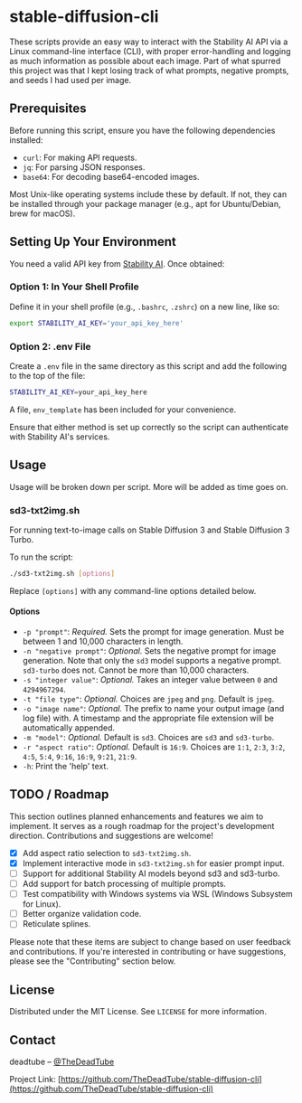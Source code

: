 # stable-diffusion-cli

These scripts provide an easy way to interact with the Stability AI API via a Linux command-line interface (CLI), with proper error-handling and logging as much information as possible about each image. Part of what spurred this project was that I kept losing track of what prompts, negative prompts, and seeds I had used per image.

## Prerequisites

Before running this script, ensure you have the following dependencies installed:

- `curl`: For making API requests.
- `jq`: For parsing JSON responses.
- `base64`: For decoding base64-encoded images.

Most Unix-like operating systems include these by default. If not, they can be installed through your package manager (e.g., apt for Ubuntu/Debian, brew for macOS).

## Setting Up Your Environment

You need a valid API key from [Stability AI](https://platform.stability.ai/docs/getting-started). Once obtained:

### Option 1: In Your Shell Profile

Define it in your shell profile (e.g., `.bashrc`, `.zshrc`) on a new line, like so:

```bash
export STABILITY_AI_KEY='your_api_key_here'
```

### Option 2: .env File

Create a `.env` file in the same directory as this script and add the following to the top of the file:

```bash
STABILITY_AI_KEY=your_api_key_here
```

 A file, `env_template` has been included for your convenience.

Ensure that either method is set up correctly so the script can authenticate with Stability AI's services.

## Usage

Usage will be broken down per script. More will be added as time goes on.

### sd3-txt2img.sh

For running text-to-image calls on Stable Diffusion 3 and Stable Diffusion 3 Turbo.

To run the script:

```bash
./sd3-txt2img.sh [options]
```

Replace `[options]` with any command-line options detailed below.

#### Options

- `-p "prompt"`: *Required.* Sets the prompt for image generation. Must be between 1 and 10,000 characters in length.
- `-n "negative prompt"`: *Optional.* Sets the negative prompt for image generation. Note that only the `sd3` model supports a negative prompt. `sd3-turbo` does not. Cannot be more than 10,000 characters.
- `-s "integer value"`: *Optional.* Takes an integer value between `0` and `4294967294`.
- `-t "file type"`: *Optional.* Choices are `jpeg` and `png`. Default is `jpeg`.
- `-o "image name"`: *Optional.* The prefix to name your output image (and log file) with. A timestamp and the appropriate file extension will be automatically appended.
- `-m "model"`: *Optional.* Default is `sd3`. Choices are `sd3` and `sd3-turbo`.
- `-r "aspect ratio"`: *Optional.* Default is `16:9`. Choices are `1:1`, `2:3`, `3:2`, `4:5`, `5:4`, `9:16`, `16:9`, `9:21`, `21:9`.
- `-h`: Print the 'help' text.

## TODO / Roadmap

This section outlines planned enhancements and features we aim to implement. It serves as a rough roadmap for the project's development direction. Contributions and suggestions are welcome!

- [X] Add aspect ratio selection to `sd3-txt2img.sh`.
- [X] Implement interactive mode in `sd3-txt2img.sh` for easier prompt input.
- [ ] Support for additional Stability AI models beyond sd3 and sd3-turbo.
- [ ] Add support for batch processing of multiple prompts.
- [ ] Test compatibility with Windows systems via WSL (Windows Subsystem for Linux).
- [ ] Better organize validation code.
- [ ] Reticulate splines.

Please note that these items are subject to change based on user feedback and contributions. If you're interested in contributing or have suggestions, please see the "Contributing" section below.

## License

Distributed under the MIT License. See `LICENSE` for more information.

## Contact

deadtube – [@TheDeadTube](https://twitter.com/TheDeadTube)

Project Link: [https://github.com/TheDeadTube/stable-diffusion-cli](https://github.com/TheDeadTube/stable-diffusion-cli)
